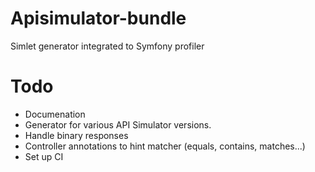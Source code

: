 # Apisimulator-bundle
Simlet generator integrated to Symfony profiler

# Todo

* Documenation
* Generator for various API Simulator versions.
* Handle binary responses
* Controller annotations to hint matcher (equals, contains, matches...)
* Set up CI
